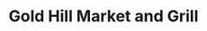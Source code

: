 ---
title: "Gold Hill Market and Grill"
url: /gold-hill/gold-hill-market-and-grill/
shop: convenience
---